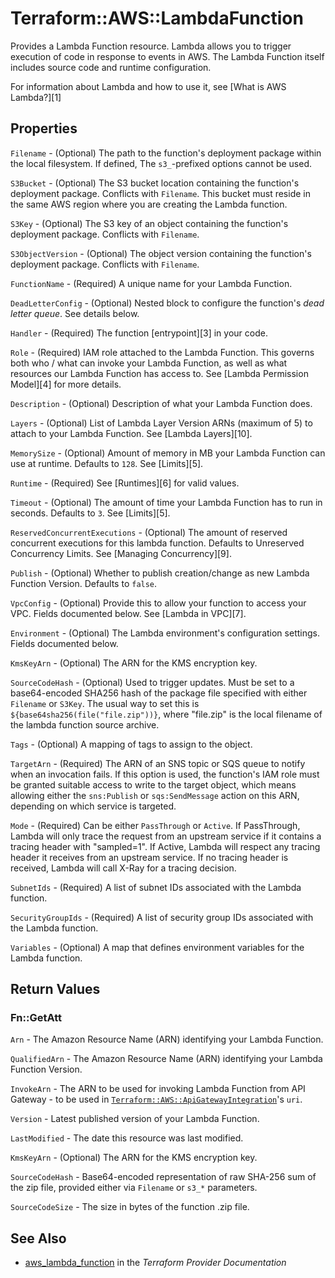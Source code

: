 # Terraform::AWS::LambdaFunction

Provides a Lambda Function resource. Lambda allows you to trigger execution of code in response to events in AWS. The Lambda Function itself includes source code and runtime configuration.

For information about Lambda and how to use it, see [What is AWS Lambda?][1]

## Properties

`Filename` - (Optional) The path to the function's deployment package within the local filesystem. If defined, The `s3_`-prefixed options cannot be used.

`S3Bucket` - (Optional) The S3 bucket location containing the function's deployment package. Conflicts with `Filename`. This bucket must reside in the same AWS region where you are creating the Lambda function.

`S3Key` - (Optional) The S3 key of an object containing the function's deployment package. Conflicts with `Filename`.

`S3ObjectVersion` - (Optional) The object version containing the function's deployment package. Conflicts with `Filename`.

`FunctionName` - (Required) A unique name for your Lambda Function.

`DeadLetterConfig` - (Optional) Nested block to configure the function's *dead letter queue*. See details below.

`Handler` - (Required) The function [entrypoint][3] in your code.

`Role` - (Required) IAM role attached to the Lambda Function. This governs both who / what can invoke your Lambda Function, as well as what resources our Lambda Function has access to. See [Lambda Permission Model][4] for more details.

`Description` - (Optional) Description of what your Lambda Function does.

`Layers` - (Optional) List of Lambda Layer Version ARNs (maximum of 5) to attach to your Lambda Function. See [Lambda Layers][10].

`MemorySize` - (Optional) Amount of memory in MB your Lambda Function can use at runtime. Defaults to `128`. See [Limits][5].

`Runtime` - (Required) See [Runtimes][6] for valid values.

`Timeout` - (Optional) The amount of time your Lambda Function has to run in seconds. Defaults to `3`. See [Limits][5].

`ReservedConcurrentExecutions` - (Optional) The amount of reserved concurrent executions for this lambda function. Defaults to Unreserved Concurrency Limits. See [Managing Concurrency][9].

`Publish` - (Optional) Whether to publish creation/change as new Lambda Function Version. Defaults to `false`.

`VpcConfig` - (Optional) Provide this to allow your function to access your VPC. Fields documented below. See [Lambda in VPC][7].

`Environment` - (Optional) The Lambda environment's configuration settings. Fields documented below.

`KmsKeyArn` - (Optional) The ARN for the KMS encryption key.

`SourceCodeHash` - (Optional) Used to trigger updates. Must be set to a base64-encoded SHA256 hash of the package file specified with either `Filename` or `S3Key`. The usual way to set this is `${base64sha256(file("file.zip"))}`, where "file.zip" is the local filename of the lambda function source archive.

`Tags` - (Optional) A mapping of tags to assign to the object.

`TargetArn` - (Required) The ARN of an SNS topic or SQS queue to notify when an invocation fails. If this option is used, the function's IAM role must be granted suitable access to write to the target object, which means allowing either the `sns:Publish` or `sqs:SendMessage` action on this ARN, depending on which service is targeted.

`Mode` - (Required) Can be either `PassThrough` or `Active`. If PassThrough, Lambda will only trace the request from an upstream service if it contains a tracing header with "sampled=1". If Active, Lambda will respect any tracing header it receives from an upstream service. If no tracing header is received, Lambda will call X-Ray for a tracing decision.

`SubnetIds` - (Required) A list of subnet IDs associated with the Lambda function.

`SecurityGroupIds` - (Required) A list of security group IDs associated with the Lambda function.

`Variables` - (Optional) A map that defines environment variables for the Lambda function.


## Return Values

### Fn::GetAtt

`Arn` - The Amazon Resource Name (ARN) identifying your Lambda Function.

`QualifiedArn` - The Amazon Resource Name (ARN) identifying your Lambda Function Version.

`InvokeArn` - The ARN to be used for invoking Lambda Function from API Gateway - to be used in [`Terraform::AWS::ApiGatewayIntegration`](/docs/providers/aws/r/apiGatewayIntegration.html)'s `uri`.

`Version` - Latest published version of your Lambda Function.

`LastModified` - The date this resource was last modified.

`KmsKeyArn` - (Optional) The ARN for the KMS encryption key.

`SourceCodeHash` - Base64-encoded representation of raw SHA-256 sum of the zip file, provided either via `Filename` or `s3_*` parameters.

`SourceCodeSize` - The size in bytes of the function .zip file.

## See Also

* [aws_lambda_function](https://www.terraform.io/docs/providers/aws/r/lambda_function.html) in the _Terraform Provider Documentation_